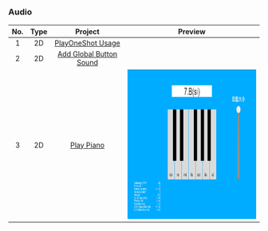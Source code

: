 ### Audio
| No. | Type | Project | Preview |
| :---: |:---: |:---: |:---: |
| 1 | 2D | [PlayOneShot Usage](https://github.com/yeshao2069/CocosCreatorHowToUse/tree/v3.6.x/proj/Audio/Creator3.6.0_PlayOneShot) |   |
| 2 | 2D | [Add Global Button Sound](https://github.com/yeshao2069/CocosCreatorHowToUse/tree/v3.6.x/proj/Audio/Creator3.6.0_AddGlobalButtonSound) |   |
| 3 | 2D | [Play Piano](https://github.com/yeshao2069/CocosCreatorHowToUse/tree/v3.6.x/proj/Audio/Creator3.6.0_PianoPlay) |  <div align=center><img src="../../image/202203/2022030211.png" width="400" height="300" /></div> |